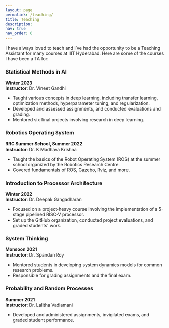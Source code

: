 ```yaml
---
layout: page
permalink: /teaching/
title: Teaching
description: 
nav: true
nav_order: 6
---
```

<!-- 
For now, this page is assumed to be a static description of your courses. You can convert it to a collection similar to `_projects/` so that you can have a dedicated page for each course.

Organize your courses by years, topics, or universities, however you like! -->


I have always loved to teach and I’ve had the opportunity to be a Teaching Assistant for many courses at IIIT Hyderabad. Here are some of the courses I have been a TA for:

<!-- ## Teaching Experience -->

### Statistical Methods in AI
**Winter 2023**  
**Instructor**: Dr. Vineet Gandhi  
- Taught various concepts in deep learning, including transfer learning, optimization methods, hyperparameter tuning, and regularization.
- Developed and assessed assignments, and conducted evaluations and grading.
- Mentored six final projects involving research in deep learning.

### Robotics Operating System
**RRC Summer School, Summer 2022**  
**Instructor**: Dr. K Madhava Krishna  
- Taught the basics of the Robot Operating System (ROS) at the summer school organized by the Robotics Research Centre.
- Covered fundamentals of ROS, Gazebo, Rviz, and more.

### Introduction to Processor Architecture
**Winter 2022**  
**Instructor**: Dr. Deepak Gangadharan  
- Focused on a project-heavy course involving the implementation of a 5-stage pipelined RISC-V processor.
- Set up the GitHub organization, conducted project evaluations, and graded students' work.

### System Thinking
**Monsoon 2021**  
**Instructor**: Dr. Spandan Roy  
- Mentored students in developing system dynamics models for common research problems.
- Responsible for grading assignments and the final exam.

### Probability and Random Processes
**Summer 2021**  
**Instructor**: Dr. Lalitha Vadlamani  
- Developed and administered assignments, invigilated exams, and graded student performance.








